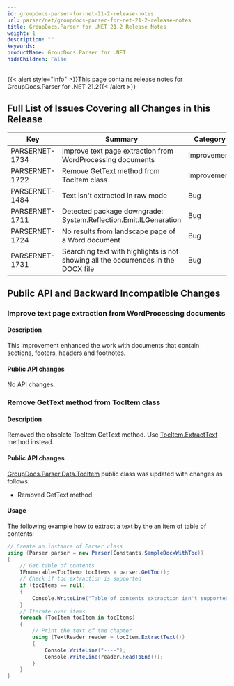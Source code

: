 ```yaml
---
id: groupdocs-parser-for-net-21-2-release-notes
url: parser/net/groupdocs-parser-for-net-21-2-release-notes
title: GroupDocs.Parser for .NET 21.2 Release Notes
weight: 1
description: ""
keywords: 
productName: GroupDocs.Parser for .NET
hideChildren: False
---
```

{{< alert style="info" >}}This page contains release notes for GroupDocs.Parser for .NET 21.2{{< /alert >}}

## Full List of Issues Covering all Changes in this Release

| Key | Summary | Category |
| --- | --- | --- |
| PARSERNET-1734 | Improve text page extraction from WordProcessing documents | Improvement |
| PARSERNET-1722 | Remove GetText method from TocItem class | Improvement  |
| PARSERNET-1484 | Text isn't extracted in raw mode | Bug |
| PARSERNET-1711 | Detected package downgrade: System.Reflection.Emit.ILGeneration | Bug |
| PARSERNET-1724 | No results from landscape page of a Word document | Bug |
| PARSERNET-1731 | Searching text with highlights is not showing all the occurrences in the DOCX file | Bug |

## Public API and Backward Incompatible Changes

### Improve text page extraction from WordProcessing documents

#### Description

This improvement enhanced the work with documents that contain sections, footers, headers and footnotes.

#### Public API changes

No API changes.

### Remove GetText method from TocItem class

#### Description

Removed the obsolete TocItem.GetText method. Use [TocItem.ExtractText](https://apireference.groupdocs.com/parser/net/groupdocs.parser.data/tocitem/methods/extracttext) method instead.

#### Public API changes

[GroupDocs.Parser.Data.TocItem](https://apireference.groupdocs.com/parser/net/groupdocs.parser.data/tocitem) public class was updated with changes as follows:

* Removed GetText method

#### Usage

The following example how to extract a text by the an item of table of contents:

```csharp
// Create an instance of Parser class
using (Parser parser = new Parser(Constants.SampleDocxWithToc))
{
    // Get table of contents
    IEnumerable<TocItem> tocItems = parser.GetToc();
    // Check if toc extraction is supported
    if (tocItems == null)
    {
        Console.WriteLine("Table of contents extraction isn't supported");
    }
    // Iterate over items
    foreach (TocItem tocItem in tocItems)
    {
        // Print the text of the chapter
        using (TextReader reader = tocItem.ExtractText())
        {
            Console.WriteLine("----");
            Console.WriteLine(reader.ReadToEnd());
        }
    }
}
```